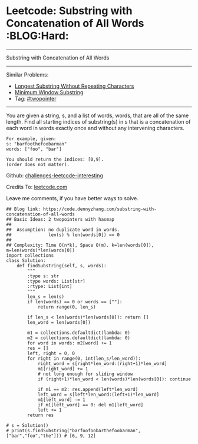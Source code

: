 # Leetcode: Substring with Concatenation of All Words     :BLOG:Hard:


---

Substring with Concatenation of All Words  

---

Similar Problems:  
-   [Longest Substring Without Repeating Characters](https://code.dennyzhang.com/longest-substring-without-repeating-characters)
-   [Minimum Window Substring](https://code.dennyzhang.com/minimum-window-substring)
-   Tag: [#twopointer](https://code.dennyzhang.comy/tag/twopointer)

---

You are given a string, s, and a list of words, words, that are all of the same length. Find all starting indices of substring(s) in s that is a concatenation of each word in words exactly once and without any intervening characters.  

    For example, given:
    s: "barfoothefoobarman"
    words: ["foo", "bar"]
    
    You should return the indices: [0,9].
    (order does not matter).

Github: [challenges-leetcode-interesting](https://github.com/DennyZhang/challenges-leetcode-interesting/tree/master/substring-with-concatenation-of-all-words)  

Credits To: [leetcode.com](https://leetcode.com/problems/substring-with-concatenation-of-all-words/description/)  

Leave me comments, if you have better ways to solve.  

    ## Blog link: https://code.dennyzhang.com/substring-with-concatenation-of-all-words
    ## Basic Ideas: 2 twopointers with hasmap
    ##
    ##  Assumption: no duplicate word in words. 
    ##              len(s) % len(words[0]) == 0
    ##
    ## Complexity: Time O(n*k), Space O(m). k=len(words[0]), m=len(words)*len(words[0])
    import collections
    class Solution:
        def findSubstring(self, s, words):
            """
            :type s: str
            :type words: List[str]
            :rtype: List[int]
            """
            len_s = len(s)
            if len(words) == 0 or words == [""]:
                return range(0, len_s)
    
            if len_s < len(words)*len(words[0]): return []
            len_word = len(words[0])
    
            m1 = collections.defaultdict(lambda: 0)
            m2 = collections.defaultdict(lambda: 0)
            for word in words: m2[word] += 1
            res = []
            left, right = 0, 0
            for right in range(0, int(len_s/len_word)):
                right_word = s[right*len_word:(right+1)*len_word]
                m1[right_word] += 1
                # not long enough for sliding window
                if (right+1)*len_word < len(words)*len(words[0]): continue
    
                if m1 == m2: res.append(left*len_word)
                left_word = s[left*len_word:(left+1)*len_word]
                m1[left_word] -= 1
                if m1[left_word] == 0: del m1[left_word]
                left += 1
            return res
    
    # s = Solution()
    # print(s.findSubstring("barfoofoobarthefoobarman", ["bar","foo","the"])) # [6, 9, 12]